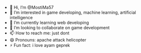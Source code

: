 - 👋 Hi, I’m @MostiMa57
- 👀 I’m interested in game developing, machine learning, artificial intelligence
- 🌱 I’m currently learning web developing
- 💞️ I’m looking to collaborate on game development
- 📫 How to reach me: just dont
- 😄 Pronouns: apache attack helicopter
- ⚡ Fun fact: i love ayam geprek

<!---
MostiMa57/MostiMa57 is a ✨ special ✨ repository because its `README.md` (this file) appears on your GitHub profile.
You can click the Preview link to take a look at your changes.
--->
